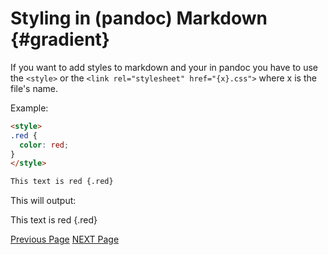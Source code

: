 <style>
.red {
  color: red;
}
</style>
<link rel="stylesheet" href="index.css">

# Styling in (pandoc) Markdown {#gradient}

If you want to add styles to markdown and your in pandoc you have to use the `<style>` or the `<link rel="stylesheet" href="{x}.css">` where x is the file\'s name.

Example:

```markdown
<style>
.red {
  color: red;
}
</style>

This text is red {.red}
```

This will output:

This text is red {.red}

[Previous Page](Entry1.md) [NEXT Page](Entry3.md)
